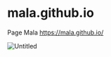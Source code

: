# mala.github.io
Page Mala
https://mala.github.io/


![Untitled](https://github.com/user-attachments/assets/0a3af537-0698-498a-9a24-3dda83083ba0)
